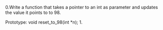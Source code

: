 0.Write a function that takes a pointer to an int as parameter and updates the value it points to to 98.

Prototype: void reset_to_98(int *n);
1. 
